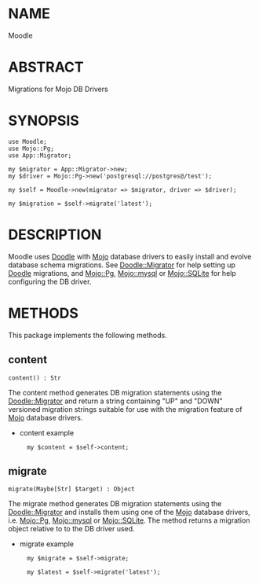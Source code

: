 # NAME

Moodle

# ABSTRACT

Migrations for Mojo DB Drivers

# SYNOPSIS

    use Moodle;
    use Mojo::Pg;
    use App::Migrator;

    my $migrator = App::Migrator->new;
    my $driver = Mojo::Pg->new('postgresql://postgres@/test');

    my $self = Moodle->new(migrator => $migrator, driver => $driver);

    my $migration = $self->migrate('latest');

# DESCRIPTION

Moodle uses [Doodle](https://metacpan.org/pod/Doodle) with [Mojo](https://metacpan.org/pod/Mojo) database drivers to easily install and
evolve database schema migrations. See [Doodle::Migrator](https://metacpan.org/pod/Doodle::Migrator) for help setting up
[Doodle](https://metacpan.org/pod/Doodle) migrations, and [Mojo::Pg](https://metacpan.org/pod/Mojo::Pg), [Mojo::mysql](https://metacpan.org/pod/Mojo::mysql) or [Mojo::SQLite](https://metacpan.org/pod/Mojo::SQLite) for
help configuring the DB driver.

# METHODS

This package implements the following methods.

## content

    content() : Str

The content method generates DB migration statements using the
[Doodle::Migrator](https://metacpan.org/pod/Doodle::Migrator) and return a string containing "UP" and "DOWN" versioned
migration strings suitable for use with the migration feature of [Mojo](https://metacpan.org/pod/Mojo)
database drivers.

- content example

        my $content = $self->content;

## migrate

    migrate(Maybe[Str] $target) : Object

The migrate method generates DB migration statements using the
[Doodle::Migrator](https://metacpan.org/pod/Doodle::Migrator) and installs them using one of the [Mojo](https://metacpan.org/pod/Mojo) database
drivers, i.e. [Mojo::Pg](https://metacpan.org/pod/Mojo::Pg), [Mojo::mysql](https://metacpan.org/pod/Mojo::mysql) or [Mojo::SQLite](https://metacpan.org/pod/Mojo::SQLite). The method
returns a migration object relative to to the DB driver used.

- migrate example

        my $migrate = $self->migrate;

        my $latest = $self->migrate('latest');
